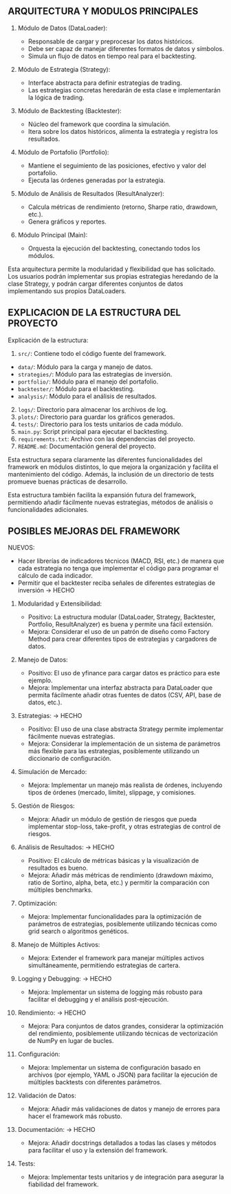 <h2>ARQUITECTURA Y MODULOS PRINCIPALES</h2>

1. Módulo de Datos (DataLoader):

   - Responsable de cargar y preprocesar los datos históricos.
   - Debe ser capaz de manejar diferentes formatos de datos y símbolos.
   - Simula un flujo de datos en tiempo real para el backtesting.

2. Módulo de Estrategia (Strategy):

   - Interface abstracta para definir estrategias de trading.
   - Las estrategias concretas heredarán de esta clase e implementarán la lógica de trading.

3. Módulo de Backtesting (Backtester):

   - Núcleo del framework que coordina la simulación.
   - Itera sobre los datos históricos, alimenta la estrategia y registra los resultados.

4. Módulo de Portafolio (Portfolio):

   - Mantiene el seguimiento de las posiciones, efectivo y valor del portafolio.
   - Ejecuta las órdenes generadas por la estrategia.

5. Módulo de Análisis de Resultados (ResultAnalyzer):

   - Calcula métricas de rendimiento (retorno, Sharpe ratio, drawdown, etc.).
   - Genera gráficos y reportes.

6. Módulo Principal (Main):
   - Orquesta la ejecución del backtesting, conectando todos los módulos.

Esta arquitectura permite la modularidad y flexibilidad que has solicitado. Los usuarios podrán implementar sus propias estrategias heredando de la clase Strategy, y podrán cargar diferentes conjuntos de datos implementando sus propios DataLoaders.

<h2>EXPLICACION DE LA ESTRUCTURA DEL PROYECTO</h2>

Explicación de la estructura:

1. `src/`: Contiene todo el código fuente del framework.

- `data/`: Módulo para la carga y manejo de datos.
- `strategies/`: Módulo para las estrategias de inversión.
- `portfolio/`: Módulo para el manejo del portafolio.
- `backtester/`: Módulo para el backtesting.
- `analysis/`: Módulo para el análisis de resultados.

2. `logs/`: Directorio para almacenar los archivos de log.
3. `plots/`: Directorio para guardar los gráficos generados.
4. `tests/`: Directorio para los tests unitarios de cada módulo.
5. `main.py`: Script principal para ejecutar el backtesting.
6. `requirements.txt`: Archivo con las dependencias del proyecto.
7. `README.md`: Documentación general del proyecto.

Esta estructura separa claramente las diferentes funcionalidades del framework en módulos distintos, lo que mejora la organización y facilita el mantenimiento del código. Además, la inclusión de un directorio de tests promueve buenas prácticas de desarrollo.

Esta estructura también facilita la expansión futura del framework, permitiendo añadir fácilmente nuevas estrategias, métodos de análisis o funcionalidades adicionales.

<h2>POSIBLES MEJORAS DEL FRAMEWORK</h2>

NUEVOS:

- Hacer librerías de indicadores técnicos (MACD, RSI, etc.) de manera que cada estrategia no tenga que implementar el código para programar el cálculo de cada indicador.
- Permitir que el backtester reciba señales de diferentes estrategias de inversión -> HECHO

1. Modularidad y Extensibilidad:

   - Positivo: La estructura modular (DataLoader, Strategy, Backtester, Portfolio, ResultAnalyzer) es buena y permite una fácil extensión.
   - Mejora: Considerar el uso de un patrón de diseño como Factory Method para crear diferentes tipos de estrategias y cargadores de datos.

2. Manejo de Datos:

   - Positivo: El uso de yfinance para cargar datos es práctico para este ejemplo.
   - Mejora: Implementar una interfaz abstracta para DataLoader que permita fácilmente añadir otras fuentes de datos (CSV, API, base de datos, etc.).

3. Estrategias: -> HECHO

   - Positivo: El uso de una clase abstracta Strategy permite implementar fácilmente nuevas estrategias.
   - Mejora: Considerar la implementación de un sistema de parámetros más flexible para las estrategias, posiblemente utilizando un diccionario de configuración.

4. Simulación de Mercado:

   - Mejora: Implementar un manejo más realista de órdenes, incluyendo tipos de órdenes (mercado, límite), slippage, y comisiones.

5. Gestión de Riesgos:

   - Mejora: Añadir un módulo de gestión de riesgos que pueda implementar stop-loss, take-profit, y otras estrategias de control de riesgos.

6. Análisis de Resultados: -> HECHO

   - Positivo: El cálculo de métricas básicas y la visualización de resultados es bueno.
   - Mejora: Añadir más métricas de rendimiento (drawdown máximo, ratio de Sortino, alpha, beta, etc.) y permitir la comparación con múltiples benchmarks.

7. Optimización:

   - Mejora: Implementar funcionalidades para la optimización de parámetros de estrategias, posiblemente utilizando técnicas como grid search o algoritmos genéticos.

8. Manejo de Múltiples Activos:

   - Mejora: Extender el framework para manejar múltiples activos simultáneamente, permitiendo estrategias de cartera.

9. Logging y Debugging: -> HECHO

   - Mejora: Implementar un sistema de logging más robusto para facilitar el debugging y el análisis post-ejecución.

10. Rendimiento: -> HECHO

    - Mejora: Para conjuntos de datos grandes, considerar la optimización del rendimiento, posiblemente utilizando técnicas de vectorización de NumPy en lugar de bucles.

11. Configuración:

    - Mejora: Implementar un sistema de configuración basado en archivos (por ejemplo, YAML o JSON) para facilitar la ejecución de múltiples backtests con diferentes parámetros.

12. Validación de Datos:

    - Mejora: Añadir más validaciones de datos y manejo de errores para hacer el framework más robusto.

13. Documentación: -> HECHO

    - Mejora: Añadir docstrings detallados a todas las clases y métodos para facilitar el uso y la extensión del framework.

14. Tests:
    - Mejora: Implementar tests unitarios y de integración para asegurar la fiabilidad del framework.
